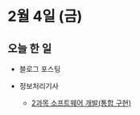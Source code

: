 # 2월 4일 (금)

## 오늘 한 일

* 블로그 포스팅

* 정보처리기사
  * [2과목 소프트웨어 개발(통합 구현)](https://github.com/GoodJeon/etc/blob/main/%EC%A0%95%EB%B3%B4%EC%B2%98%EB%A6%AC%EA%B8%B0%EC%82%AC/2%EA%B3%BC%EB%AA%A9%20%EC%86%8C%ED%94%84%ED%8A%B8%EC%9B%A8%EC%96%B4%20%EA%B0%9C%EB%B0%9C/2%EA%B3%BC%EB%AA%A9-5.md)


